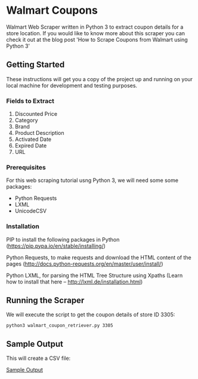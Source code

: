 # Walmart Coupons
Walmart Web Scraper written in Python 3 to extract coupon details for a store location. If you would like to know more about this scraper
you can check it out at the blog post 'How to Scrape Coupons from Walmart using Python 3'

## Getting Started
These instructions will get you a copy of the project up and running on your local machine for development and testing purposes.

### Fields to Extract
1. Discounted Price
2. Category
3. Brand
4. Product Description
5. Activated Date
6. Expired Date
7. URL

### Prerequisites
For this web scraping tutorial usng Python 3, we will need some some packages:

* Python Requests
* LXML
* UnicodeCSV

### Installation

PIP to install the following packages in Python (https://pip.pypa.io/en/stable/installing/)

Python Requests, to make requests and download the HTML content of the pages (http://docs.python-requests.org/en/master/user/install/)

Python LXML, for parsing the HTML Tree Structure using Xpaths (Learn how to install that here – http://lxml.de/installation.html)

## Running the Scraper

We will execute the script to get the coupon details of store ID 3305:

```
python3 walmart_coupon_retriever.py 3305
```

## Sample Output
This will create a CSV file:

[Sample Output]()

